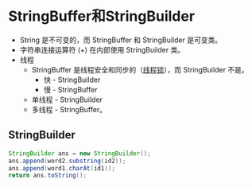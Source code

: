 # StringBuffer和StringBuilder

* String 是不可变的，而 StringBuffer 和 StringBuilder 是可变类。
* 字符串连接运算符 (+) 在内部使用 StringBuilder 类。
* 线程
  * StringBuffer 是线程安全和同步的（[线程锁](线程锁.md)），而 StringBuilder 不是。 
    * 快 - StringBuilder
    * 慢 - StringBuffer
  * 单线程 - StringBuilder
  * 多线程 - StringBuffer。


## StringBuilder
```java
StringBuilder ans = new StringBuilder();
ans.append(word2.substring(id2));
ans.append(word1.charAt(id1));
return ans.toString();
```
